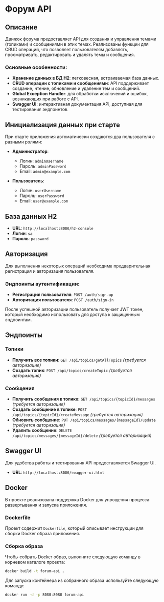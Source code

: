 # Форум API

## Описание

Движок форума предоставляет API для создания и управления темами (топиками) и сообщениями в этих темах. Реализованы функции для CRUD операций, что позволяет пользователям добавлять, просматривать, редактировать и удалять темы и сообщения.

### Основные особенности:
- **Хранение данных в БД H2**: легковесная, встраиваемая база данных.
- **CRUD операции с топиками и сообщениями**: API поддерживает создание, чтение, обновление и удаление тем и сообщений.
- **Global Exception Handler**: для обработки исключений и ошибок, возникающих при работе с API.
- **Swagger UI**: интерактивная документация API, доступная для тестирования эндпоинтов.

## Инициализация данных при старте

При старте приложения автоматически создаются два пользователя с разными ролями:

- **Администратор**:
  - Логин: `adminUsername`
  - Пароль: `adminPassword`
  - Email: `admin@example.com`

- **Пользователь**:
  - Логин: `userUsername`
  - Пароль: `userPassword`
  - Email: `user@example.com`

## База данных H2

- **URL**: `http://localhost:8080/h2-console`
- **Логин**: `sa`
- **Пароль**: `password`

## Авторизация

Для выполнения некоторых операций необходима предварительная регистрация и авторизация пользователя.

### Эндпоинты аутентификации:
- **Регистрация пользователя**: `POST /auth/sign-up`
- **Авторизация пользователя**: `POST /auth/sign-in`

После успешной авторизации пользователь получает JWT токен, который необходимо использовать для доступа к защищенным эндпоинтам.

## Эндпоинты

### Топики
- **Получить все топики**: `GET /api/topics/getAllTopics` *(требуется авторизация)*
- **Создать топик**: `POST /api/topics/createTopic` *(требуется авторизация)*

### Сообщения
- **Получить сообщения в топике**: `GET /api/topics/{topicId}/messages` *(требуется авторизация)*
- **Создать сообщение в топике**: `POST /api/topics/{topicId}/createMessage` *(требуется авторизация)*
- **Обновить сообщение**: `PUT /api/topics/messages/{messageId}/update` *(требуется авторизация)*
- **Удалить сообщение**: `DELETE /api/topics/messages/{messageId}/delete` *(требуется авторизация)*

## Swagger UI

Для удобства работы и тестирования API предоставляется Swagger UI.

- **URL**: `http://localhost:8080/swagger-ui.html`

## Docker

В проекте реализована поддержка Docker для упрощения процесса развертывания и запуска приложения. 

### Dockerfile

Проект содержит `Dockerfile`, который описывает инструкции для сборки Docker образа приложения.

### Сборка образа

Чтобы собрать Docker образ, выполните следующую команду в корневом каталоге проекта:

```bash
docker build -t forum-api .
```
Для запуска контейнера из собранного образа используйте следующую команду:

```bash
docker run -d -p 8080:8080 forum-api
```

